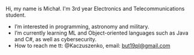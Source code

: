 Hi, my name is Michał. I'm 3rd year Electronics and Telecommunications student.
- I’m interested in programming, astronomy and military.
- I’m currently learning ML and Object-oriented languages such as Java and C#, as well as cybersecurity.
- How to reach me tt: @Kaczuszenko, email: but19pl@gmail.com
